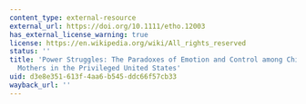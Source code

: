 ```yaml
---
content_type: external-resource
external_url: https://doi.org/10.1111/etho.12003
has_external_license_warning: true
license: https://en.wikipedia.org/wiki/All_rights_reserved
status: ''
title: 'Power Struggles: The Paradoxes of Emotion and Control among Child-Centered
  Mothers in the Privileged United States'
uid: d3e8e351-613f-4aa6-b545-ddc66f57cb33
wayback_url: ''
---
```

